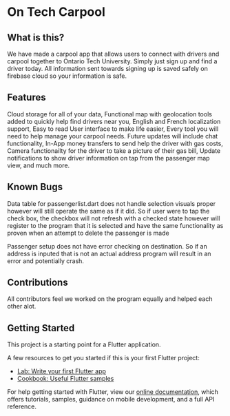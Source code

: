 # On Tech Carpool

## What is this?

We have made a carpool app that allows users to connect with drivers and carpool together to Ontario Tech University. Simply just sign up and find a driver today. All information sent towards signing up is saved safely on firebase cloud so your information is safe. 

## Features

Cloud storage for all of your data, Functional map with geolocation tools added to quickly help find drivers near you, English and French localization support, Easy to read User interface to make life easier, Every tool you will need to help manage your carpool needs. Future updates will include chat functionality, In-App money transfers to send help the driver with gas costs, Camera functionailty for the driver to take a picture of their gas bill, Update notifications to show driver information on tap from the passenger map view, and much more.

## Known Bugs

Data table for passengerlist.dart does not handle selection visuals proper however will still operate the same as if it did. So if user were to tap the check box, the checkbox will not refresh with a checked state however will register to the program that it is selected and have the same functionality as proven when an attempt to delete the passenger is made

Passenger setup does not have error checking on destination. So if an address is inputed that is not an actual address program will result in an error and potentially crash.

## Contributions

All contributors feel we worked on the program equally and helped each other alot.


## Getting Started

This project is a starting point for a Flutter application.

A few resources to get you started if this is your first Flutter project:

- [Lab: Write your first Flutter app](https://flutter.dev/docs/get-started/codelab)
- [Cookbook: Useful Flutter samples](https://flutter.dev/docs/cookbook)

For help getting started with Flutter, view our
[online documentation](https://flutter.dev/docs), which offers tutorials,
samples, guidance on mobile development, and a full API reference.
